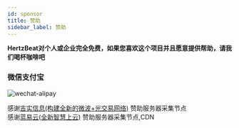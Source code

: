 ```yaml
---
id: sponsor  
title: 赞助    
sidebar_label: 赞助     
---
```



**HertzBeat对个人或企业完全免费，如果您喜欢这个项目并且愿意提供帮助，请我们喝杯咖啡吧**      

### 微信支付宝  

![wechat-alipay](https://cdn.jsdelivr.net/gh/dromara/hertzbeat@gh-pages/img/docs/pay.png)          

     
感谢[吉实信息(构建全新的微波+光交易网络)](https://www.flarespeed.com) 赞助服务器采集节点      
感谢[蓝易云(全新智慧上云)](https://www.tsyvps.com/aff/BZBEGYLX) 赞助服务器采集节点,CDN      




